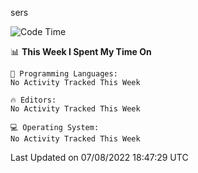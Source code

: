 sers
<!--START_SECTION:waka-->
![Code Time](http://img.shields.io/badge/Code%20Time-89%20hrs%2044%20mins-blue)

📊 **This Week I Spent My Time On** 

```text
💬 Programming Languages: 
No Activity Tracked This Week

🔥 Editors: 
No Activity Tracked This Week

💻 Operating System: 
No Activity Tracked This Week

```


 Last Updated on 07/08/2022 18:47:29 UTC
<!--END_SECTION:waka-->
